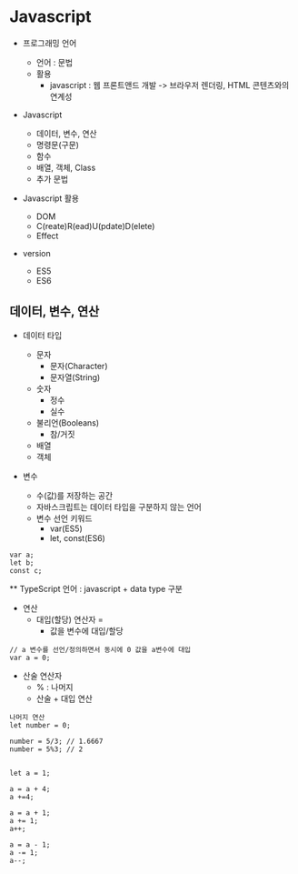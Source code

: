 # Javascript

- 프로그래밍 언어
  - 언어 : 문법
  - 활용
    - javascript : 웹 프론트앤드 개발 -> 브라우저 렌더링, HTML 콘텐츠와의 연계성

- Javascript
  - 데이터, 변수, 연산
  - 명령문(구문)
  - 함수
  - 배열, 객체, Class
  - 추가 문법

- Javascript 활용
    - DOM
    - C(reate)R(ead)U(pdate)D(elete)
    - Effect

- version
  - ES5
  - ES6

## 데이터, 변수, 연산

- 데이터 타입
  - 문자
    - 문자(Character)
    - 문자열(String)
  - 숫자
    - 정수
    - 실수
  - 불리언(Booleans)
    - 참/거짓
  - 배열
  - 객체

- 변수
  - 수(값)를 저장하는 공간
  - 자바스크립트는 데이터 타입을 구분하지 않는 언어
  - 변수 선언 키워드
    - var(ES5)
    - let, const(ES6)
```
var a;
let b;
const c;
```

** TypeScript 언어 : javascript + data type 구분

- 연산
  - 대입(할당) 연산자 = 
    - 값을 변수에 대입/할당
```
// a 변수를 선언/정의하면서 동시에 0 값을 a변수에 대입
var a = 0;
```
  - 산술 연산자
    - % : 나머지
    - 산술 + 대입 연산
```
나머지 연산
let number = 0;

number = 5/3; // 1.6667
number = 5%3; // 2


let a = 1;

a = a + 4;
a +=4;

a = a + 1;
a += 1;
a++;

a = a - 1;
a -= 1;
a--;
```